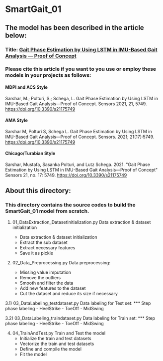 # SmartGait_01
## The model has been described in the article below:
### Title: [Gait Phase Estimation by Using LSTM in IMU-Based Gait Analysis — Proof of Concept](https://www.mdpi.com/1424-8220/21/17/5749)

### Please cite this article if you want to you use or employ these models in your projects as follows:
#### MDPI and ACS Style
Sarshar, M.; Polturi, S.; Schega, L. Gait Phase Estimation by Using LSTM in IMU-Based Gait Analysis—Proof of Concept. Sensors 2021, 21, 5749. https://doi.org/10.3390/s21175749

#### AMA Style
Sarshar M, Polturi S, Schega L. Gait Phase Estimation by Using LSTM in IMU-Based Gait Analysis—Proof of Concept. Sensors. 2021; 21(17):5749. https://doi.org/10.3390/s21175749

#### Chicago/Turabian Style
Sarshar, Mustafa, Sasanka Polturi, and Lutz Schega. 2021. "Gait Phase Estimation by Using LSTM in IMU-Based Gait Analysis—Proof of Concept" Sensors 21, no. 17: 5749. https://doi.org/10.3390/s21175749

## About this directory:
### This directory contains the source codes to build the SmartGait_01 model from scratch.

1) 01_DataExtraction_DatasetInitialization.py
Data extraction & dataset initialization
   - Data extraction & dataset initialization
   - Extract the sub dataset 
   - Extract necessary features
   - Save it as pickle

2) 02_Data_Preprocessing.py
Data preprocessing:
   - Missing value imputation
   - Remove the outliers
   - Smooth and filter the data
   - Add new features to the dataset
   - Cut the dataset and reduce its size if necessary

3.1) 03_DataLabeling_testdataset.py
Data labeling for Test set:
   *** Step phase labeling
       - HeelStrike
       - ToeOff
       - MidSwing

3.2) 03_DataLabeling_traindataset.py
Data labeling for Train set:
   *** Step phase labeling
       - HeelStrike
       - ToeOff
       - MidSwing

4) 04_TrainAndTest.py
Train and Test the model
    - Initialize the train and test datasets
    - Vectorize the train and test datasets
    - Define and compile the model
    - Fit the model